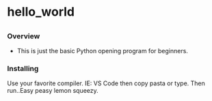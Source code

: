 # hello_world
##
### Overview
- This is just the basic Python opening program for beginners. 

### Installing
Use your favorite compiler. IE: VS Code then copy pasta or type. Then run..Easy peasy lemon squeezy.